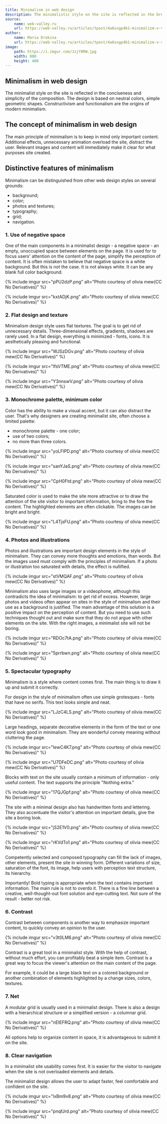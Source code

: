 ```yaml
---
title: Minimalism in web design
description: The minimalistic style on the site is reflected in the brevity and simplicity of the composition. The design is based on neutral colors, simple geometric shapes. Constructivism and functionalism are the origins of modern minimalism.
source:
    name: web-valley.ru
    url: https://web-valley.ru/articles/tpost/4a6sxgp4b1-minimalizm-v-veb-dizaine
author:
    name: Maria Drokina
    url: https://web-valley.ru/articles/tpost/4a6sxgp4b1-minimalizm-v-veb-dizaine
image:
    path: https://i.imgur.com/JzjY0RW.jpg
    width: 800
    height: 400
---
```


## Minimalism in web design

The minimalist style on the site is reflected in the conciseness and simplicity of the composition. The design is based
on neutral colors, simple geometric shapes. Constructivism and functionalism are the origins of modern minimalism.

##  The concept of minimalism in web design

The main principle of minimalism is to keep in mind only important content. Additional effects, unnecessary animation
overload the site, distract the user. Relevant images and content will immediately make it clear for what purposes
site created.

## Distinctive features of minimalism

Minimalism can be distinguished from other web design styles on several grounds:

- background;
- color;
- photos and textures;
- typography;
- grid;
- navigation.

### 1. Use of negative space

One of the main components in a minimalist design - a negative space - an empty, unoccupied space between
elements on the page. It is used for
to focus users' attention on the content of the page, simplify the perception of content. It is often mistaken to believe
that negative space is a white background. But this is not the case. It is not always white. It can be any blank full
color background.

{% include imgur src="pPU2dzP.png" alt="Photo courtesy of olivia mew(CC No Derivatives)" %}

{% include imgur src="kxtADjK.png" alt="Photo courtesy of olivia mew(CC No Derivatives)" %}

### 2. Flat design and texture

Minimalism design style uses flat textures. The goal is to get rid of unnecessary details. Three-dimensional effects, gradients,
shadows are rarely used. In a flat design, everything is minimized - fonts, icons. It is aesthetically pleasing and functional.

{% include imgur src="WJSzDGv.png" alt="Photo courtesy of olivia mew(CC No Derivatives)" %}

{% include imgur src="IfsVTME.png" alt="Photo courtesy of olivia mew(CC No Derivatives)" %}

{% include imgur src="Y3nnswV.png" alt="Photo courtesy of olivia mew(CC No Derivatives)" %}

### 3. Monochrome palette, minimum color

Color has the ability to make a visual accent, but it can also distract the user. That's why designers are creating
minimalist site, often choose a limited palette:

- monochrome palette - one color;
- use of two colors;
- no more than three colors.

{% include imgur src="yoLFlPD.png" alt="Photo courtesy of olivia mew(CC No Derivatives)" %}

{% include imgur src="sanYJaS.png" alt="Photo courtesy of olivia mew(CC No Derivatives)" %}

{% include imgur src="CpH0Ftd.png" alt="Photo courtesy of olivia mew(CC No Derivatives)" %}

Saturated color is used to make the site more attractive or to draw the attention of the site visitor to important information,
bring to the fore the content. The highlighted elements are often clickable. The images can be bright and
bright.

{% include imgur src="L4TjsFU.png" alt="Photo courtesy of olivia mew(CC No Derivatives)" %}

### 4. Photos and illustrations

Photos and illustrations are important design elements in the style of minimalism. They can convey more thoughts and emotions,
than words. But the images used must comply with the principles of minimalism. If a photo or illustration
too saturated with details, the effect is nullified.

{% include imgur src="stVMQAF.png" alt="Photo courtesy of olivia mew(CC No Derivatives)" %}

Minimalism also uses large images or a videophone, although this contradicts the idea of minimalism: to get rid of excess.
However, large photos and videos often appear on sites in the style of minimalism and their use as a background is justified.
The main advantage of this solution is a positive impact on the perception of content. But you need to use such techniques
thought out and make sure that they do not argue with other elements on the site. With the right images,
a minimalist site will not be boring.

{% include imgur src="RDOc7tA.png" alt="Photo courtesy of olivia mew(CC No Derivatives)" %}

{% include imgur src="5prrbwn.png" alt="Photo courtesy of olivia mew(CC No Derivatives)" %}

### 5. Spectacular typography

Minimalism is a style where content comes first. The main thing is to draw it up and submit it correctly.

For design in the style of minimalism often use simple grotesques - fonts that have no serifs.
This text looks simple and neat.

{% include imgur src="LJzC4LS.png" alt="Photo courtesy of olivia mew(CC No Derivatives)" %}

Large headings, separate decorative elements in the form of the text or one word look good in minimalism. They are wonderful
convey meaning without cluttering the page.

{% include imgur src="IewC4K7.png" alt="Photo courtesy of olivia mew(CC No Derivatives)" %}

{% include imgur src="U7DFeDC.png" alt="Photo courtesy of olivia mew(CC No Derivatives)" %}

Blocks with text on the site usually contain a minimum of information - only useful content. The text supports the principle
"Nothing extra."

{% include imgur src="17QJGpf.png" alt="Photo courtesy of olivia mew(CC No Derivatives)" %}

The site with a minimal design also has handwritten fonts and lettering. They also accentuate the visitor's attention
on important details, give the site a boring look.

{% include imgur src="jS2E1V0.png" alt="Photo courtesy of olivia mew(CC No Derivatives)" %}

{% include imgur src="rKVdTo1.png" alt="Photo courtesy of olivia mew(CC No Derivatives)" %}

Competently selected and composed typography can fill the lack of images, other elements, present the site in
winning form. Different variations of size, saturation of the font, its image, help users with perception
text structure, its hierarchy.

Importantly! Bold typing is appropriate when the text contains important information. The main rule is not to overdo it.
There is a fine line between a creative, well-thought-out font solution and eye-cutting text. Not sure of the result -
better not risk.

### 6. Contrast

Contrast between components is another way to emphasize important content, to quickly convey an opinion to the user.

{% include imgur src="v3t0LM6.png" alt="Photo courtesy of olivia mew(CC No Derivatives)" %}

Contrast is a great tool in a minimalist style. With the help of contrast, without much effort, you can profitably
beat a simple item. Contrast is a great way to focus the viewer's attention on the main content of the page.

For example, it could be a large black text on a colored background or another combination of elements highlighted by a
change sizes, colors, textures.

### 7. Net

A modular grid is usually used in a minimalist design. There is also a design with a hierarchical structure
or a simplified version - a columnar grid.

{% include imgur src="nEIEFRQ.png" alt="Photo courtesy of olivia mew(CC No Derivatives)" %}

All options help to organize content in space, it is advantageous to submit it on the site.

### 8. Clear navigation

In a minimalist site usability comes first. It is easier for the visitor to navigate when the site is not overloaded
elements and details.

The minimalist design allows the user to adapt faster, feel comfortable and confident on the site.

{% include imgur src="lxBm9v8.png" alt="Photo courtesy of olivia mew(CC No Derivatives)" %}

{% include imgur src="pnqfJrd.png" alt="Photo courtesy of olivia mew(CC No Derivatives)" %}
